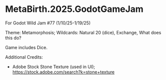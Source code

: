 # MetaBirth.2025.GodotGameJam

For Godot Wild Jam #77 (1/10/25-1/19/25)

Theme: Metamorphosis; Wildcards: Natural 20 (dice), Exchange, What does this do?

Game includes Dice.


Additional Credits:
- Adobe Stock Stone Texture (used in UI); https://stock.adobe.com/search?k=stone+texture

